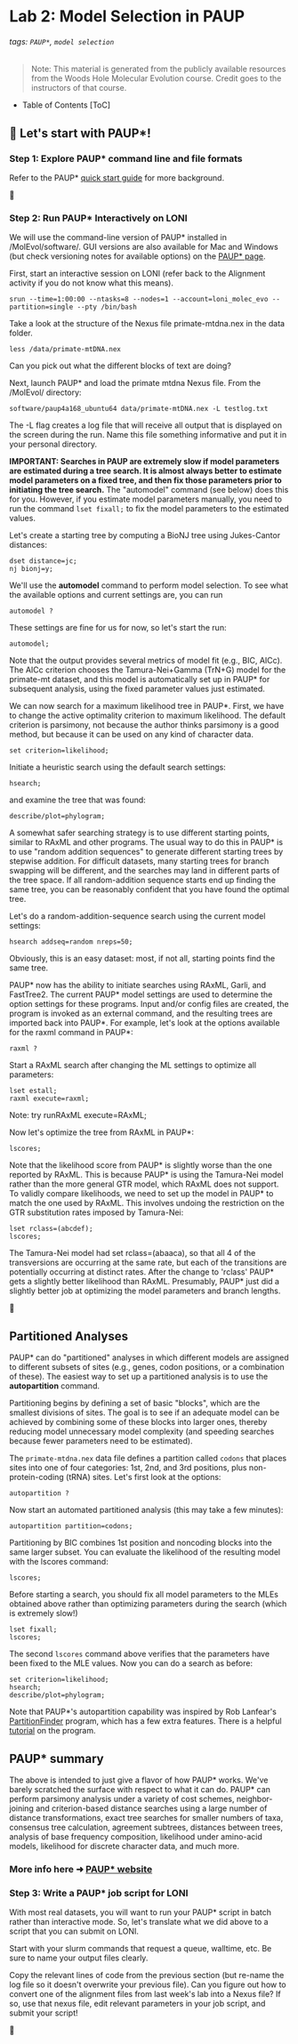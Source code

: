 # Lab 2: Model Selection in PAUP

###### tags: `PAUP*`, `model selection`

> Note: This material is generated from the publicly available resources from the Woods Hole Molecular Evolution course. Credit goes to the instructors of that course. 
 
- Table of Contents 
[ToC]


## :cactus: Let's start with PAUP*!

### Step 1: Explore PAUP* command line and file formats

Refer to the PAUP* [quick start guide](http://paup.phylosolutions.com/tutorials/quick-start/) for more background.

:owl: 


### Step 2: Run PAUP* Interactively on LONI

We will use the command-line version of PAUP* installed in /MolEvol/software/. GUI versions are also available for Mac and Windows (but check versioning notes for available options) on the [PAUP* page](http://phylosolutions.com).

First, start an interactive session on LONI (refer back to the Alignment activity if you do not know what this means).
```
srun --time=1:00:00 --ntasks=8 --nodes=1 --account=loni_molec_evo --partition=single --pty /bin/bash
```

Take a look at the structure of the Nexus file primate-mtdna.nex in the data folder.
```
less /data/primate-mtDNA.nex
```
Can you pick out what the different blocks of text are doing?

Next, launch PAUP* and load the primate mtdna Nexus file. From the /MolEvol/ directory:
```
software/paup4a168_ubuntu64 data/primate-mtDNA.nex -L testlog.txt
```

The -L flag creates a log file that will receive all output that is displayed on the screen during the run. Name this file something informative and put it in your personal directory.

**IMPORTANT: Searches in PAUP are extremely slow if model parameters are estimated during a tree search. It is almost always better to estimate model parameters on a fixed tree, and then fix those parameters prior to initiating the tree search.** The "automodel" command (see below) does this for you. However, if you estimate model parameters manually, you need to run the command ```lset fixall;``` to fix the model parameters to the estimated values.

Let's create a starting tree by computing a BioNJ tree using Jukes-Cantor distances:
```
dset distance=jc;
nj bionj=y;
```
We'll use the **automodel** command to perform model selection. To see what the available options and current settings are, you can run
```
automodel ?
```
These settings are fine for us for now, so let's start the run:
```
automodel;
```
Note that the output provides several metrics of model fit (e.g., BIC, AICc). The AICc criterion chooses the Tamura-Nei+Gamma (TrN+G) model for the primate-mt dataset, and this model is automatically set up in PAUP* for subsequent analysis, using the fixed parameter values just estimated.

We can now search for a maximum likelihood tree in PAUP*. First, we have to change the active optimality criterion to maximum likelihood. The default criterion is parsimony, not because the author thinks parsimony is a good method, but because it can be used on any kind of character data.
```
set criterion=likelihood;
```
Initiate a heuristic search using the default search settings:
```
hsearch;
```
and examine the tree that was found:
```
describe/plot=phylogram;
```
A somewhat safer searching strategy is to use different starting points, similar to RAxML and other programs. The usual way to do this in PAUP* is to use "random addition sequences" to generate different starting trees by stepwise addition. For difficult datasets, many starting trees for branch swapping will be different, and the searches may land in different parts of the tree space. If all random-addition sequence starts end up finding the same tree, you can be reasonably confident that you have found the optimal tree.

Let's do a random-addition-sequence search using the current model settings:
```
hsearch addseq=random nreps=50;
```
Obviously, this is an easy dataset: most, if not all, starting points find the same tree.

PAUP* now has the ability to initiate searches using RAxML, Garli, and FastTree2. The current PAUP* model settings are used to determine the option settings for these programs. Input and/or config files are created, the program is invoked as an external command, and the resulting trees are imported back into PAUP*. For example, let's look at the options available for the raxml command in PAUP*:
```
raxml ?
```
Start a RAxML search after changing the ML settings to optimize all parameters:
```
lset estall;
raxml execute=raxml;
```
Note: try runRAxML execute=RAxML;

Now let's optimize the tree from RAxML in PAUP*:
```
lscores;
```
Note that the likelihood score from PAUP* is slightly worse than the one reported by RAxML. This is because PAUP* is using the Tamura-Nei model rather than the more general GTR model, which RAxML does not support. To validly compare likelihoods, we need to set up the model in PAUP* to match the one used by RAxML. This involves undoing the restriction on the GTR substitution rates imposed by Tamura-Nei:
```
lset rclass=(abcdef);
lscores;
```
The Tamura-Nei model had set rclass=(abaaca), so that all 4 of the transversions are occurring at the same rate, but each of the transitions are potentially occurring at distinct rates. After the change to 'rclass' PAUP* gets a slightly better likelihood than RAxML. Presumably, PAUP* just did a slightly better job at optimizing the model parameters and branch lengths.

:monkey:

## Partitioned Analyses
PAUP* can do "partitioned" analyses in which different models are assigned to different subsets of sites (e.g., genes, codon positions, or a combination of these). The easiest way to set up a partitioned analysis is to use the **autopartition** command.

Partitioning begins by defining a set of basic "blocks", which are the smallest divisions of sites. The goal is to see if an adequate model can be achieved by combining some of these blocks into larger ones, thereby reducing model unnecessary model complexity (and speeding searches because fewer parameters need to be estimated).

The ```primate-mtdna.nex``` data file defines a partition called ```codons``` that places sites into one of four categories: 1st, 2nd, and 3rd positions, plus non-protein-coding (tRNA) sites. Let's first look at the options:

```
autopartition ?
```

Now start an automated partitioned analysis (this may take a few minutes):
```
autopartition partition=codons;
```
Partitioning by BIC combines 1st position and noncoding blocks into the same larger subset. You can evaluate the likelihood of the resulting model with the lscores command:
```
lscores;
```

Before starting a search, you should fix all model parameters to the MLEs obtained above rather than optimizing parameters during the search (which is extremely slow!)
```
lset fixall;
lscores;
```
The second ```lscores``` command above verifies that the parameters have been fixed to the MLE values. Now you can do a search as before:
```
set criterion=likelihood;
hsearch;
describe/plot=phylogram;
```

Note that PAUP*'s autopartition capability was inspired by Rob Lanfear's [PartitionFinder](http://www.robertlanfear.com/partitionfinder/) program, which has a few extra features. There is a helpful [tutorial](http://www.robertlanfear.com/partitionfinder/tutorial/) on the program.

## PAUP* summary
The above is intended to just give a flavor of how PAUP* works. We've barely scratched the surface with respect to what it can do. PAUP* can perform parsimony analysis under a variety of cost schemes, neighbor-joining and criterion-based distance searches using a large number of distance transformations, exact tree searches for smaller numbers of taxa, consensus tree calculation, agreement subtrees, distances between trees, analysis of base frequency composition, likelihood under amino-acid models, likelihood for discrete character data, and much more.


### More info here ➜ [PAUP* website](https://paup.phylosolutions.com/) 


### Step 3: Write a PAUP* job script for LONI

With most real datasets, you will want to run your PAUP* script in batch rather than interactive mode. So, let's translate what we did above to a script that you can submit on LONI.

Start with your slurm commands that request a queue, walltime, etc. Be sure to name your output files clearly.

Copy the relevant lines of code from the previous section (but re-name the log file so it doesn't overwrite your previous file). Can you figure out how to convert one of the alignment files from last week's lab into a Nexus file? If so, use that nexus file, edit relevant parameters in your job script, and submit your script! 

:bat: 


